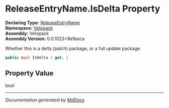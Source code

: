 ﻿<!--  
  <auto-generated>   
    The contents of this file were generated by a tool.  
    Changes to this file may be list if the file is regenerated  
  </auto-generated>   
-->

# ReleaseEntryName.IsDelta Property

**Declaring Type:** [ReleaseEntryName](../index.md)  
**Namespace:** [Velopack](../../index.md)  
**Assembly:** Velopack  
**Assembly Version:** 0.0.1023+8e1beca

 Whether this is a delta (patch) package, or a full update package. 

```csharp
public bool IsDelta { get; }
```

## Property Value

bool

___

*Documentation generated by [MdDocs](https://github.com/ap0llo/mddocs)*
